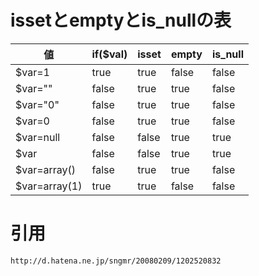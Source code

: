 # issetとemptyとis_nullの表  
|値|if($val)|isset|empty|is_null|
|---|---|---|---|---|
|$var=1|true|true|false|false|
|$var=""|false|true|true|false|
|$var="0"|false|true|true|false|
|$var=0|false|true|true|false|
|$var=null|false|false|true|true|
|$var|false|false|true|true|
|$var=array()|false|true|true|false|
|$var=array(1)|true|true|false|false|
  
# 引用  
`http://d.hatena.ne.jp/sngmr/20080209/1202520832`
